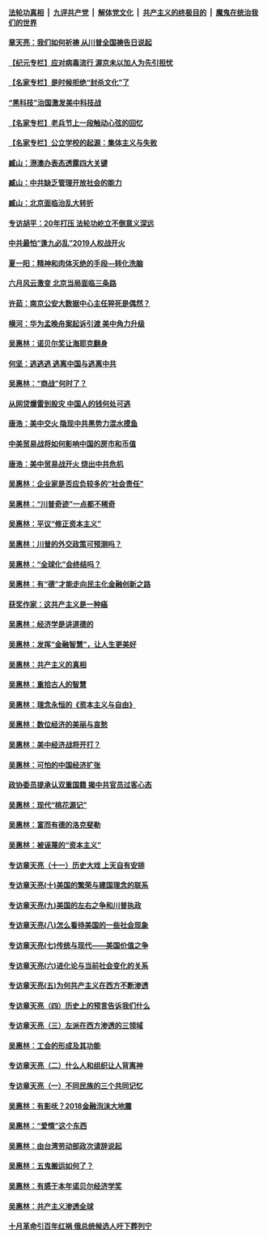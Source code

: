 

####  [法轮功真相](../../../../basic/blob/master/README.md?t=06210002) &nbsp;|&nbsp; [九评共产党](../../../../9ping.md/blob/master/README.md?t=06210002) &nbsp;|&nbsp; [解体党文化](../../../../jtdwh.md/blob/master/README.md?t=06210002)  &nbsp;|&nbsp; [共产主义的终极目的](../../../../gczydzjmd.md/blob/master/README.md?t=06210002) &nbsp;|&nbsp; [魔鬼在统治我们的世界](../../../../mgztzwmdsj.md/blob/master/README.md?t=06210002) 

#### [章天亮：我们如何祈祷 从川普全国祷告日说起](../pages/nsc423/n11944627.md?t=06210002) 

#### [【纪元专栏】应对病毒流行 渥京未以加人为先引担忧](../pages/nsc423/n11875714.md?t=06210002) 

#### [【名家专栏】是时候拒绝“封杀文化”了](../pages/nsc423/n11814093.md?t=06210002) 

#### [“黑科技”治国激发美中科技战](../pages/nsc423/n11638056.md?t=06210002) 

#### [【名家专栏】老兵节上一段触动心弦的回忆](../pages/nsc423/n11646016.md?t=06210002) 

#### [【名家专栏】公立学校的起源：集体主义与失败](../pages/nsc423/n11601833.md?t=06210002) 

#### [臧山：港澳办表态透露四大关键](../pages/nsc423/n11421628.md?t=06210002) 

#### [臧山：中共缺乏管理开放社会的能力](../pages/nsc423/n11407457.md?t=06210002) 

#### [臧山：北京面临治乱大转折](../pages/nsc423/n11406895.md?t=06210002) 

#### [专访胡平：20年打压 法轮功屹立不倒意义深远](../pages/nsc423/n11398800.md?t=06210002) 

#### [中共最怕“逢九必乱”2019人权战开火](../pages/nsc423/n11385248.md?t=06210002) 

#### [夏一阳：精神和肉体灭绝的手段—转化洗脑](../pages/nsc423/n11368250.md?t=06210002) 

#### [六月风云激变 北京当局面临三条路](../pages/nsc423/n11313668.md?t=06210002) 

#### [许茹：南京公安大数据中心主任猝死是偶然？](../pages/nsc423/n11064744.md?t=06210002) 

#### [横河：华为孟晚舟案起诉引渡 美中角力升级](../pages/nsc423/n11027230.md?t=06210002) 

#### [吴惠林：诺贝尔奖让海耶克翻身](../pages/nsc423/n10890049.md?t=06210002) 

#### [何坚：逃逃逃 逃离中国与逃离中共](../pages/nsc423/n10592891.md?t=06210002) 

#### [吴惠林：“商战”何时了？](../pages/nsc423/n10573558.md?t=06210002) 

#### [从网贷爆雷到股灾 中国人的钱何处可逃](../pages/nsc423/n10572800.md?t=06210002) 

#### [唐浩：美中交火 隐现中共黑势力混水摸鱼](../pages/nsc423/n10544040.md?t=06210002) 

#### [中美贸易战将如何影响中国的房市和币值](../pages/nsc423/n10543697.md?t=06210002) 

#### [唐浩：美中贸易战开火 烧出中共危机](../pages/nsc423/n10540126.md?t=06210002) 

#### [吴惠林：企业家是否应负较多的“社会责任”](../pages/nsc423/n10535022.md?t=06210002) 

#### [吴惠林：“川普奇迹”一点都不稀奇](../pages/nsc423/n10512808.md?t=06210002) 

#### [吴惠林：平议“修正资本主义”](../pages/nsc423/n10495724.md?t=06210002) 

#### [吴惠林：川普的外交政策可预测吗？](../pages/nsc423/n10462387.md?t=06210002) 

#### [吴惠林：“全球化”会终结吗？](../pages/nsc423/n10452838.md?t=06210002) 

#### [吴惠林：有“德”才能走向民主化金融创新之路](../pages/nsc423/n10432292.md?t=06210002) 

#### [获奖作家：这共产主义是一种癌](../pages/nsc423/n10431541.md?t=06210002) 

#### [吴惠林：经济学是讲道德的](../pages/nsc423/n10398014.md?t=06210002) 

#### [吴惠林：发挥“金融智慧”，让人生更美好](../pages/nsc423/n10375019.md?t=06210002) 

#### [吴惠林：共产主义的真相](../pages/nsc423/n10351394.md?t=06210002) 

#### [吴惠林：重拾古人的智慧](../pages/nsc423/n10337691.md?t=06210002) 

#### [吴惠林：理念永恒的《资本主义与自由》](../pages/nsc423/n10316274.md?t=06210002) 

#### [吴惠林：数位经济的美丽与哀愁](../pages/nsc423/n10292946.md?t=06210002) 

#### [吴惠林：美中经济战将开打？](../pages/nsc423/n10258825.md?t=06210002) 

#### [吴惠林：可怕的中国经济扩张](../pages/nsc423/n10219147.md?t=06210002) 

#### [政协委员提承认双重国籍 揭中共官员过客心态](../pages/nsc423/n10208809.md?t=06210002) 

#### [吴惠林：现代“桃花源记”](../pages/nsc423/n10185234.md?t=06210002) 

#### [吴惠林：富而有德的洛克斐勒](../pages/nsc423/n10142264.md?t=06210002) 

#### [吴惠林：被诬蔑的“资本主义”](../pages/nsc423/n10124816.md?t=06210002) 

#### [专访章天亮（十一）历史大戏 上天自有安排](../pages/nsc423/n10094905.md?t=06210002) 

#### [专访章天亮(十)美国的繁荣与建国理念的联系](../pages/nsc423/n10094899.md?t=06210002) 

#### [专访章天亮(九)美国的左右之争和川普执政](../pages/nsc423/n10094889.md?t=06210002) 

#### [专访章天亮(八)怎么看待美国的一些社会现象](../pages/nsc423/n10094857.md?t=06210002) 

#### [专访章天亮(七)传统与现代——美国价值之争](../pages/nsc423/n10093140.md?t=06210002) 

#### [专访章天亮(六)进化论与当前社会变化的关系](../pages/nsc423/n10092036.md?t=06210002) 

#### [专访章天亮(五)为何共产主义在西方不断渗透](../pages/nsc423/n10083620.md?t=06210002) 

#### [专访章天亮（四）历史上的预言告诉我们什么](../pages/nsc423/n10083606.md?t=06210002) 

#### [专访章天亮（三）左派在西方渗透的三领域](../pages/nsc423/n10081115.md?t=06210002) 

#### [吴惠林：工会的形成及其功能](../pages/nsc423/n10080633.md?t=06210002) 

#### [专访章天亮（二）什么人和组织让人背离神](../pages/nsc423/n10076637.md?t=06210002) 

#### [专访章天亮（一）不同民族的三个共同记忆](../pages/nsc423/n10074188.md?t=06210002) 

#### [吴惠林：有影呒？2018金融泡沫大地震](../pages/nsc423/n10040534.md?t=06210002) 

#### [吴惠林：“爱情”这个东西](../pages/nsc423/n10019423.md?t=06210002) 

#### [吴惠林：由台湾劳动部政次请辞说起](../pages/nsc423/n9979679.md?t=06210002) 

#### [吴惠林：五鬼搬运如何了？](../pages/nsc423/n9925338.md?t=06210002) 

#### [吴惠林：有感于本年诺贝尔经济学奖](../pages/nsc423/n9871883.md?t=06210002) 

#### [吴惠林：共产主义渗透全球](../pages/nsc423/n9812748.md?t=06210002) 

#### [十月革命引百年红祸 俄总统候选人吁下葬列宁](../pages/nsc423/n9810182.md?t=06210002) 

